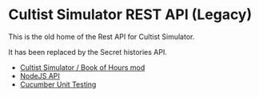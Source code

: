 # Cultist Simulator REST API (Legacy)

This is the old home of the Rest API for Cultist Simulator.

It has been replaced by the Secret histories API.
- [Cultist Simulator / Book of Hours mod](https://github.com/SunsetFi/secrethistories-api-mod)
- [NodeJS API](https://github.com/SunsetFi/secrethistories-api)
- [Cucumber Unit Testing](https://github.com/SunsetFi/secrethistories-cucumber)
